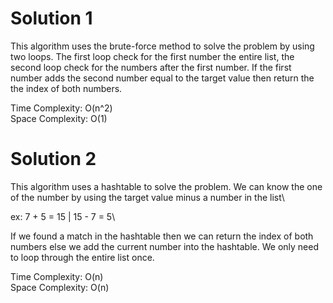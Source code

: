 # Solution 1

This algorithm uses the brute-force method to solve the problem by using two loops.
The first loop check for the first number the entire list, the second loop check for the numbers after the first number.
If the first number adds the second number equal to the target value then return the the index of both numbers.

Time Complexity: O(n^2)\
Space Complexity: O(1)


# Solution 2

This algorithm uses a hashtable to solve the problem.
We can know the one of the number by using the target value minus a number in the list\

ex: 7 + 5 = 15 | 15 - 7 = 5\

If we found a match in the hashtable then we can return the index of both numbers else we add the current number into the hashtable. 
We only need to loop through the entire list once.

Time Complexity: O(n)\
Space Complexity: O(n)



